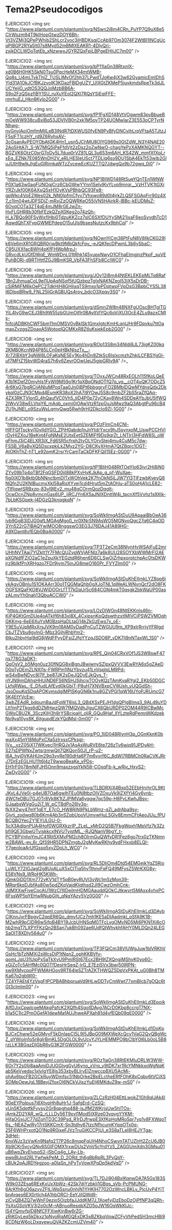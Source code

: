 # Tema2Pseudocodigos

EJERCICIO1 
<img src "https://www.plantuml.com/plantuml/svg/NSwn2i8m4CRn_PuYP7Q9uX8e5CIrWszm94T9kIHopGtwzDOY6Bh-Vt3VZMj3QPePWhib2ShLcr2voc3iHBDKsqjCcAb97Om3074F2WtBl1lNCgUcqPlBGP2RYa5lt07s8Myd52mBMlXEAKR1-4DlyQri-zxjkDCLWDoTqtEb_xNzwwxJGYRZQxFpiLBPgeEHIjJC7m00" />

EJERCICIO2: 
<img src "https://www.plantuml.com/plantuml/svg/bP11IaGn38RtxnIX-xd0B6H0HK5SkN0Tsu0PqcHeMX34mtWMB-Qq8s_U4mLTvkThlZ_TUSLIMvOf2hh37LPwdTJoKw4jX3w62GyamicEmIDhSYld31A1OkJCfBKJzvoIK3KDazFBIDgUZY_UlXGtZKMeP5juvkmdsRpeTk3dJLUCYeijO_vdtOS3QQJoMzbBB6A-S9o2FzQSpzfiBY1SU_ruXuYEoI2QXl7RQsYSiEqiFFE-rmrhuEJ_Hkn8Kylo2G00" />

EJERCICIO3: 
<img src "https://www.plantuml.com/plantuml/svg/fP1FgXD148VtVOgwm83pvBbueBmOeWW938cuBxlBq53JDVIVB0n2xk1M5ovTP24UOMwIarZ3E553oCPTyrNNhwg-nvGnvjAoiOmfmMilLeB3lNdR7tDXWUS0fyEN9PvBfyDNCvihLrpVFtaA5TJtzJF5slFT1czHY_rd9Z6RyhxAV-3cGsanAvPEOYObAtGK4Hn1_usn5JChMU8OlYG969s0GtZdW_N3Y4NAE202Ao5HtA7r_S-W7MlQ5iPeFfdVjt2zDsz2oZwNwO-chagYePzXAMKNQGYT--BGZVK6OtzC0srG7oDy5L7duq0rVZ81LQL3u653m6AH_KS42W_mmfXfXpLrxEq_EZNk7E085WnDH2V_eRLHESIeUSct7TDLlq6so9DU1SbA4EkTt53wib2GluJUtH9wlkJIgEuGlRimkaWTzZycewEcKUZTTQ7JdwgQx9b72gwq_0i0" />

EJERCICIO4:
<img src "https://www.plantuml.com/plantuml/svg/NP1BIWD148RtSueYQnTEn1WNWP0X1a63w0agFUNOqjCrz6CbGWwYYnn1SeIvIKvYLvp9mrqr__VzHTVK1tGXrYRZrJkf00K6AXsQ5xH1OyKVsPBhbQC93Fe8-gpWkc4VoE2Wes02k_NN0IpfmCfyv7Vhxwo89d0I4jrkZLQSFSGAqFrr90z4X7_c1Im04wtJDFSDjZ-mRxiZzOQWRKeO55iVN5HAjrkR-lBBc-kEUDMsZ-6OvqCOTa3ZT4qE4mJM8rGEJwZn-HvFLGHR8b30fbFEzkQZpX0Keg2o74zQh-H_k7BQo90FSyWxfIHbi0TdzuKKZcz7sIC6SXfDUYySMj21ixaF6eoSyvdhTcD1AqwdQhTXFypGWMEPdepO15uUIs9bsesNutzcKx9bhCql" />

EJERCICIO5: 
<img src "https://www.plantuml.com/plantuml/svg/NOwnYiCm38PtFuN8V8llkCKG29Ik6Ve6mXR1GRQBR0rjwBkt9MbQkfcFpv_-eJQKfecDPwmL3b6ySbaC-C95UXXfac8WH4pKfFHWpMrpJ-GRvcdLkUGfDWqE_WmWDnL01tRhk145yupxNwyO1CFhaElmgjnzPkpF_suVEPuhBORi-d9RTHttfZGJ9BmKSR_VbFA3FhSFb8CclWC0" />

EJERCICIO6: 
<img src "https://www.plantuml.com/plantuml/svg/JOv12i8m44NtEKLEKEpMLTq8Raf1Bn2JhmuaCoL9eI1UpAqNSqf5tUQzbpzTgIxNAKNZeol53iX5sDrDB-cSiRMjFM6kOePC2TdkHiH8GHIixqTS9mxo1pPDqtwpFVpDsG3BpbCYS5L38I6DIppBRw9_FNL25liGrAGBUQs4rpy_bdcO3Xpqv3S0" />

EJERCICIO7: 
<img src "https://www.plantuml.com/plantuml/svg/dSmn2W8n48NXFgUOscBHTglTGYiL4IyG9wCEJ3Bh9W55zbGUmOifIr0BAyltVlYQc6oViXU3OcE4ZLu9azxCMls-fnfciADBKhCWF5bm11mOMSV0vBklSk1GmxIgtcKmHLqnlJHr9FDpvku7ttOamaxZvzggZDoaxA5WotoqlQCMKxR8ZtluKsiekEpb2G00" />

EJERCICIO8: 
<img src "https://www.plantuml.com/plantuml/svg/ROp13S8m34Nldi8JL73jgKZ00kq2KMB0KcnN94P85LCn0eiHBkNIszTx__-Xr72lBXbY3gNW8LOFaKqNE5Ey1Ko4hDn8ZtkSc6IslxcmzhZhkjLCFBSYgGl-uf7MFtZ15bvWD4raS7h6y6ZeyrOOwUeiJ5gjpGRIv9A" />_

EJERCICIO9: 
<img src "https://www.plantuml.com/plantuml/svg/TOyxJWCn48RxEOLh115fKoLQeEA1b1KDefZOmyhIs1FvWI9M59o1Kr1pXBqONdOTfQ7q_yq__cOT4uQK7ODcZ54r6KsG7bgRCijANIuMPoqTaa0Jn0jBPt6bbggrvFO2BMblDQwMYdnsQdx2Dkykql0zCJN3CMpd4EumKR38oX2hA7i9YOwJ5S8c9mbZF2bS5raZfQAq-4ZX3RKTVlonD_4hQaufVC0Vh5_tiD4P0p72yCKay8Wn4SDDeAYbJbU5lfWQ2lWyV38wELVtqY6_mAqb_oxmi0jOAwVtzR1zpGvJsMwz9aQ3AbgtPu96cB4ZU1hJNEl_o9SzuWsLqmyQwq5Rwh9rHI2Dkclo9Zl-1G00" />

EJERCICIO10: 
<img src "https://www.plantuml.com/plantuml/svg/POzFImCn4CNl-HIFFGfTsckyj1GyIIdYGO_ZPjH0abdp1nJnYtdrYxcx9hJ5synxoM_UswPCCHVlrDvHIZXoJ1BeKnt4FqNMsE2UtxEetSZEMIFf9Ds9qrZt_LNTlrI3HFdW8Sj_oWqFhmJ3iC4ELXR3iX_Fd6SR5cfrph2tvOLYOrvStej4mu4CuM5c7dw-FSSB_V6aByXQ5DscxpkiLkZMyz2YG-D8CKyXHmA7QtZBqrc1OGT-AtOKhThZ-hT1_e92pmK2rsrYrCamTaCkDFKFQil15Ez-0G00" />

EJERCICIO11: 
<img src "https://www.plantuml.com/plantuml/svg/tP1BIiH048RtTOeYIo63iyr2Hi8iN0ZYv09bTp4qTBf2FqGSFD0iil88kPXvHyKJkAp_g_pf-WuXae-fjg0iXO1b8ktb0bNNncIbmDlTxWOhVek2K7fnOkNSjLJW7Yl3TIFzwbKveyQ8NQfn2U2KNlBucmxXkl58aRqXYvej1cd4Hrut5mZtAOhlu-aTS0oHjA1cLE82-rTIfljqwtSRBxzp-83vI9lEv2_mu48qCOrmQozDqgIt-OcwDcnZNp8vmcnGas6UP_jiRCJYn6X5aJNlXDnttW4i_tpcnXf5Vvhz1s9Xlk-7bLbKSGpek-l4DGzQ3knqgkqN" />

EJERCICIO13: 
<img src "https://www.plantuml.com/plantuml/svg/SoWkIImgAStDuU9ApaaiBbOeA36ivb9GgB3IDJG0qfLMGAgMgo0_nr0XNrSN9AsWO5MGNvoQgc27q6C4qOD3Yn522rG7IBAQYwiMOO8nggswO3EG3J76DAJ41A89HG-A9XDant8vfEQb0BqA0000" />

EJERCICIO14: 
<img src "https://www.plantuml.com/plantuml/svg/TP3T2eCm38NlynHvWSAiFuE2mrUHhNVTAai7YlZkIt1Y7FMcQUZvpWVjAFNlz7a6k8UU28SOYXbWWMrFl2AEpXGNdfFZiO2aC1eZpuXkYEGztdR6hen6D6CLSwOjZrhpxorptchpAcOtsDKWjrz9bIkfPnXRHgzo7FDr9jvm75jnJG8meO160Pr_FVYZlm00" />

EJERCICIO15: 
<img src "https://www.plantuml.com/plantuml/svg/SoWkIImgAStDuKhEIImkLYZ8pp6ivkAgvOBnIu1S1OKAArr30o1TQGMaQhb0gXJoTNL1qWeALWNvnQcf2dO8FKOGFSXQaFKO8VJWjDOOrLfTT7kDaUr5c684CGN4mkT0qsgk2bkWaUP00aszALmvYh0nah13QbuACCW0" />

EJERCICIO16: 
<img src "https://www.plantuml.com/plantuml/svg/LOzDIWGn48NtEKKnIs46n-KiP4GKtGmDUe4oATkIf6h83xI8X_4CxjpsnKpQdswthzxtlMIVCiPSWZVMOqhGKKmg-6eE6XuYxM0BzpHaDLtaG14kZkGzEws7x_oE-Y9E5uVJpMRxXrsJVK9m18AM0vDadPnCuTZWGUU9m_XP9xIrRrrjyYFRIgdCbJTZVbu8gylnG-Mbz3GjhjRhbYm2-6tku2hbyHqi9dG8jWdFPyyDFsiZJfgYYzgJSDO8P_yDK7lj9nNTaxWI_1S0" />

EJERCICIO17: 
<img src "https://www.plantuml.com/plantuml/svg/RPE_Qjn04CRxVOf1JS3W8swF47ns778G3aDK1-QqOsV2_b5Mgn0uz30fNQG8xjBgnJBwiwnySZlpxQVVV3EwRYA6s5gZAeDD0pTyDEmZLNXI1s-FWRPm1INzYbvzu41LnVspIpLM9Pd-wS4xBwNDvc8I7lf_be87JK2sDeJQDyEJkQvs_T-nYJN9jmDAhsHHUjND6FS6NSHJSjhcjxTOOyKQzTAmKvaRYgi2_EKb50DGCLkfsRWas_-E_DfudLAfEvd0kGbiT-P8uH7XNVBxpCVWJsh_vUQGdSh-JsoDpuKqSDqAPOKvmsdglMPlSKgGN6k1nu8GZVPGl1qW16UYoPJRUmcG75K4EtYVcEw-3wbZEAdR_bdpumBaJdFqWT6isL3_QBdXSxPEJH1dgQPlgBImq3_9ALd9uYDLtt1mP2Tkgs6dDZMHwzQW7fMQVdhJlguCX6QbURDP02OM44R9ICBwMcGWsCBUZK_3SczKIH3h8rYSBcjoaH_oljR_GQu9Haf_llYLzteRdPemnWKdzekNx9ya10yx8K_6itgupdEzkYQdMsl-0m00" />

EJERCICIO18: 
<img src "https://www.plantuml.com/plantuml/svg/PO_1IiD048RlynH3p_OGnKknK0bwaXx45nYI8MoPxCXa5zIrxsxCPksgj-IVx__vzZ05iX17WKvecl1HRQJx1AsAsWuRVE6te726zTv6wiq91JPDyAH-S27sDPWNxZwtsrzmwQjt7QKQon50JI_rP-u2-I6A_hyj0VKAHUm29q3vyRe190dHa6P7m6vvrf6C_8dWl7RBMCh0RaCVKJRrJ7DrEzEGLHU11t6l4zT9wwoBeaKe_vPDs-EH1rF0tj78mNIFJH5Onn9maxzsgsYkN58-COxqFb-k_wRiv_HxyS2-ZwDy0G00" />

EJERCICIO19: 
<img src "https://www.plantuml.com/plantuml/svg/TLBDRXiX4Bxp52EEbHnrhrOL9KtJKvL4JVe0i-p4eUB7Oa6gwlhTEu0N8tbzOlVZOxuVk9iZXfYi4Gy6vnb-4WCfeDBU7GJ0Tr8Vk8K1tZJPlMVa6yqgw7qc59p-H8PvLKwhJBsv-GJaabsWVgGu2j7_W_pCTBdPo26ly3p-fkXX2wy47mY1qEY_E7cO_HW8RiN9PkLbWmz-qZj_adrAba9sy-Gjytj_zodwq80b6Km4Ab3nSZqbUpoVUmvwHuLSGlv8EmmCFtAeoJUu_fPUBCQBOYecZY1EYULGU-0-1icX3AdIpnPUA4Hof0WGRXkzrIP_ZLeL_xMrD2Q5B7FkgWqxh1MpVfz7k3Zzbfi9QE3GbwUTviskkcxlNVUTyistML_-RJQNanV9bgY_t-PCYBPVnhoYmJC41Rit5XMvPM2ch8OlrmGuQWfvDR1Fez6go7trx0zTKNmnw2BAWL-ev_6r_QfS9HR5DPNZmgbJ2gMyKwRKhy9vdFHxxb8ELQI-Y7geoIoaArUfGssq5xyZDoLh_WC0" />

EJERCICIO20: 
<img src "https://www.plantuml.com/plantuml/svg/RL5DIiOm4Dtd54EMGejkYqZ5RjoLuWLY72IGJagI2g8UoALuX5xCITiq5hvTthnvFqFQ49MFysZ5WrKXG8y-E58VNs9_WRoHK5KWh-jQmk0iDD1Xm772vKV1dTY5pB0eyRUVl3vWc1m5zMon39-MRqr6kqDJbfAs80w5pdZKqVajdKlqthsd2JI9CwzOmhCnk-JdMXXwFiveCocAU1WzCl1lIDeilmHDMGAauddQOkCJtkwvrt5MAxx4vhxPC6FssWP5pYEHwRNubGItj_qNqYAzy5Vz0G00" />

EJERCICIO21: 
<img src "https://www.plantuml.com/plantuml/svg/SoWkIImgAStDuKhEIImkLd3DAybCIKnnJyrFBpgyC2qpER6Qo_dmvfJCz7mh1KE5aDIAadmkl_pSfA9K1B-M2whR9pClDR6w5ifpB4BY19JcbUHNSqM0TFcLvgOMvND5Mi6PKN1Xi6cOhb2mgT7LXPYFKzQn2BSan7ukBh092ae6UdfQIWhvkhfAHY0MLDQn24LEGSaOIT8XDIy564u0" />

EJERCICIO22: 
<img src "https://www.plantuml.com/plantuml/svg/TP3FQiCm38VlUWgJuw1blVRKhVGsHc1bTzNMXi2sWcsDiP1tNqn2_ophKKBVfv-qomLJqU31UipPx5aTkXvU9PmIRSt67Ecx2BH9lZXQngiMShvK0yo6G-xGiZoTc5AHfMc0QOTfDesHrSeqZ-lrG_E7EziSVx3bwj50IRPN-sw9XMycpoPFWMAHGov9RT64leSZTrAZKTHWQZ5DpVxPKAt_uG0Bh8TMKa67q2gbWl0-TZ4YFAEt4YzVsgFtPCPBABhbpruaVd9HLwDDTyCmWwt77xmBlcb7gOQc6tGt3clmlm00" />

EJERCICIO23: 
<img src "https://www.plantuml.com/plantuml/svg/SoWkIImgAStDuKhEIImkLd3EpoikAIfDJixCpwlcgeMAkgPafcK2XQfh4SgoIlDAyg7ACrD0Kbp8ccrgT7NX-b1a5C1Ic2PmOGefA1dewMafAUJhweAPXah81d4vfEQb09qE0000" />

EJERCICIO24: 
<img src "https://www.plantuml.com/plantuml/svg/SoWkIImgAStDuKhEIImkLd1DoKpBJCxChww52eGMvyF5kDnIapCI5L9I5JBpG09MXWeXcQcv1VaG2QvQBgWcZ_pYWioIn1o5r8gIrBmKL5DgOLOL9vUcvYJYLHEMMPO9bCIbY0l6Lb0oL5B8rzLLK3BGqzDIGbR6vG3K2FGW0000" />

EJERCICIO25: 
<img src "https://www.plantuml.com/plantuml/svg/ROz1IaGn38RtEKMluDRLW3WW-6Or7Y2s0Ijj8aaAmiDJUGGlvgGyU6yno_xVrp_y9tDK7xr1RcYMNkkxoWgNqKab5KeVyedsc1xIvIqYE8js353xbvBLlryEIZnwccpBXU5AcMi-ohAx6tpcFB2GCkRuyWDmfsc51NbOrke2BpELctheERfFOhK8xCqbv6tVCiXSSOMpOewJgL1BBevjZfoxOI6NCkVJjszYuElj6MKduZ9w-mS0" />

EJERCICIO26: 
<img src "https://www.plantuml.com/plantuml/svg/ZLCzRzH04EttLwokZ1Gh9qIJAk4I90eEYPpIpus7i6XtvpHh8uHr1J-5afgErd-CzSQ-vUn5K5dptfkFvvsv2Gr8qpghq488-isJfM2WKrjsUw5hlTOx-jAmkZD2YAR_wQ_rLLLDy56T9xvl1Mod5lXRze03yqvgYYKM-HjfaOGxjJC77dZohTD3C39Psd_R1rDJfrwpE3XfKpHoMRo5pr7vq1v8FXWqoT6s_-NEAZwIRy17rtSKKCmX-Sn3tdhy67tzcNfhcumKYpqOTx0q-25F6WHPrxotQO1Np9R0ixeFJVzTruGiKCCPjUj_e3S8aTLeI8HEJYTga-3dHel-6nxWJz3zVwKn9Nafq2T7P26c8mqpFqUH4NhoCSwvnTATUZIrH2ZcU6JB0Xb9CKr5vcyQNv6SGIFOMX1rxwDUs2VnV5cYrdYz5_ZAGGUmXdn3GMsu01uB6wpZkvElypqS2-jSbCq4g_LAy-Lb-ewpBIJnd2RLYwfwkPeM_D_2ORd_th6gBbRpRL3PvQpY-cBUk2pAJRDYegzoo-a0IaSn_hPyTyVowXPqDp5kdVqD" />

EJERCICIO27:
<img src "https://www.plantuml.com/plantuml/svg/TL7DJi904BxlKqnwDA7A5Gs183SW9k03ZEsa6RExKxUxXbWz-42Sk7djYzbkIi1GBqs_sVb-PcPMUNG-6ArKfh6gO6azvvZFtLiWqSsnu0nhjN1YHKlH7702OzWncLBKLy_PicUvP4YjTbnArqes6EX0rtIch4A1hbORCI-EeYJjlQWd9-ziCyQB4ZQ7wWnF0ezio5OizbfaJJddKM7J_1XoefvjDzEboDzOjPfNP3qQRh-YsXsGSoVKV3j2o0cM-rABnuoResqbXZO5oJW16OqWkKlJc-IS4YQmvfpID8NfCFFXiwKjnBw6rZG-zRjKGyLeq5kDkxz1pNyoRjaMGQExDK5xBZKbqVpwZCFyVhPedSH3mcHBi98CDNzW6oLDxqyewuQVAZKZcmUZVm40" />



